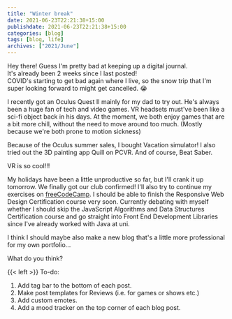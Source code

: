 ```yaml
---
title: "Winter break"
date: 2021-06-23T22:21:38+15:00
publishdate: 2021-06-23T22:21:38+15:00
categories: [blog]
tags: [blog, life]
archives: ["2021/June"]
---
```


Hey there! Guess I'm pretty bad at keeping up a digital journal.  
It's already been 2 weeks since I last posted!  
COVID's starting to get bad again where I live, so the snow trip that I'm super looking forward to might get cancelled. 😭  

I recently got an Oculus Quest II mainly for my dad to try out. He's always been a huge fan of tech and video games. VR headsets must've been like a sci-fi object back in his days. At the moment, we both enjoy games that are a bit more chill, without the need to move around too much. (Mostly because we're both prone to motion sickness)  

Because of the Oculus summer sales, I bought Vacation simulator! I also tried out the 3D painting app Quill on PCVR. And of course, Beat Saber. 

VR is so cool!!!  

My holidays have been a little unproductive so far, but I'll crank it up tomorrow. We finally got our club confirmed! I'll also try to continue my exercises on [freeCodeCamp](https://www.freecodecamp.org). I should be able to finish the Responsive Web Design Certification course very soon. Currently debating with myself whether I should skip the JavaScript Algorithms and Data Structures Certification course and go straight into Front End Development Libraries since I've already worked with Java at uni.  

I think I should maybe also make a new blog that's a little more professional for my own portfolio...

What do you think?  

<!--more-->

{{< left >}}
To-do: <br>
1. Add tag bar to the bottom of each post. <br>
2. Make post templates for Reviews (i.e. for games or shows etc.) <br>
3. Add custom emotes. <br>
4. Add a mood tracker on the top corner of each blog post.
